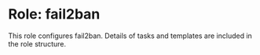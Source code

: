 # Role: fail2ban

This role configures fail2ban. Details of tasks and templates are included in the role structure.
